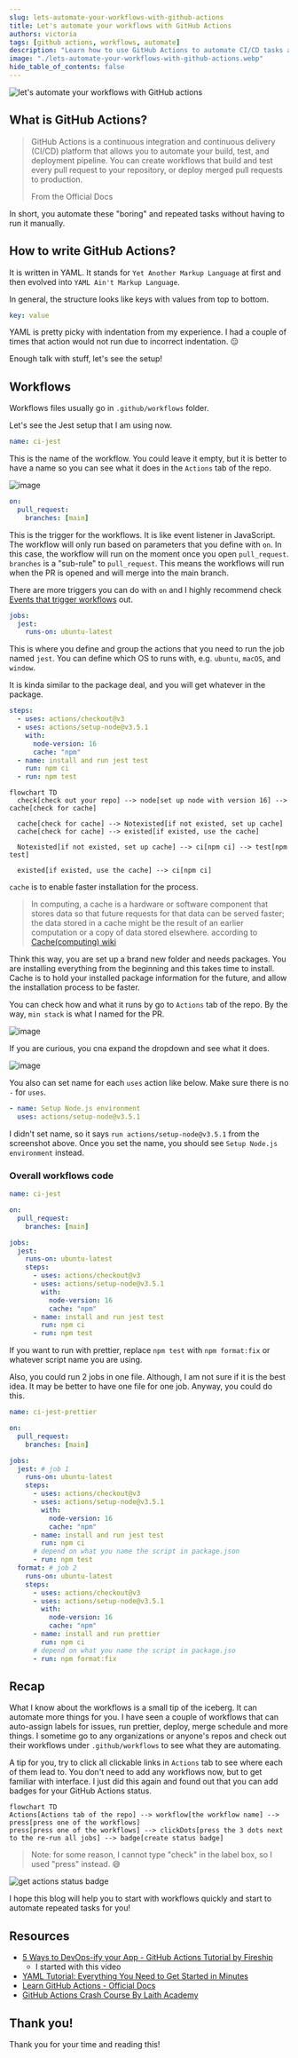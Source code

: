 ```yaml
---
slug: lets-automate-your-workflows-with-github-actions
title: Let's automate your workflows with GitHub Actions
authors: victoria
tags: [github actions, workflows, automate]
description: "Learn how to use GitHub Actions to automate CI/CD tasks and improve your workflow. Discover triggers, jobs, and steps, and see a practical example of setting up Jest testing with GitHub Actions."
image: "./lets-automate-your-workflows-with-github-actions.webp"
hide_table_of_contents: false
---
```


![let's automate your workflows with GitHub actions](./lets-automate-your-workflows-with-github-actions.webp)

<!--truncate-->

## What is GitHub Actions?

> GitHub Actions is a continuous integration and continuous delivery (CI/CD) platform that allows you to automate your build, test, and deployment pipeline. You can create workflows that build and test every pull request to your repository, or deploy merged pull requests to production.
>
> From the Official Docs

In short, you automate these "boring" and repeated tasks without having to run it manually.

## How to write GitHub Actions?

It is written in YAML. It stands for `Yet Another Markup Language` at first and then evolved into `YAML Ain't Markup Language`.

In general, the structure looks like keys with values from top to bottom.

```yaml
key: value
```

YAML is pretty picky with indentation from my experience. I had a couple of times that action would not run due to incorrect indentation. 😑

Enough talk with stuff, let's see the setup!

## Workflows

Workflows files usually go in `.github/workflows` folder.

Let's see the Jest setup that I am using now.

```yaml
name: ci-jest
```

This is the name of the workflow. You could leave it empty, but it is better to have a name so you can see what it does in the `Actions` tab of the repo.

![image](https://user-images.githubusercontent.com/35031228/201541653-73bf69b4-c0dd-4e37-93fc-74ce4831ee01.png)

```yaml
on:
  pull_request:
    branches: [main]
```

This is the trigger for the workflows. It is like event listener in JavaScript. The workflow will only run based on parameters that you define with `on`. In this case, the workflow will run on the moment once you open `pull_request`. `branches` is a "sub-rule" to `pull_request`. This means the workflows will run when the PR is opened and will merge into the main branch.

There are more triggers you can do with `on` and I highly recommend check [Events that trigger workflows](https://docs.github.com/en/actions/using-workflows/events-that-trigger-workflows#push) out.

```yaml
jobs:
  jest:
    runs-on: ubuntu-latest
```

This is where you define and group the actions that you need to run the job named `jest`. You can define which OS to runs with, e.g. `ubuntu`, `macOS`, and `window`.

It is kinda similar to the package deal, and you will get whatever in the package.

```yaml
steps:
  - uses: actions/checkout@v3
  - uses: actions/setup-node@v3.5.1
    with:
      node-version: 16
      cache: "npm"
  - name: install and run jest test
    run: npm ci
  - run: npm test
```

```mermaid
flowchart TD
  check[check out your repo] --> node[set up node with version 16] --> cache[check for cache]

  cache[check for cache] --> Notexisted[if not existed, set up cache]
  cache[check for cache] --> existed[if existed, use the cache]

  Notexisted[if not existed, set up cache] --> ci[npm ci] --> test[npm test]

  existed[if existed, use the cache] --> ci[npm ci]
```

`cache` is to enable faster installation for the process.

> In computing, a cache is a hardware or software component that stores data so that future requests for that data can be served faster; the data stored in a cache might be the result of an earlier computation or a copy of data stored elsewhere. according to [Cache(computing) wiki](<https://en.wikipedia.org/wiki/Cache_(computing)>)

Think this way, you are set up a brand new folder and needs packages. You are installing everything from the beginning and this takes time to install. Cache is to hold your installed package information for the future, and allow the installation process to be faster.

You can check how and what it runs by go to `Actions` tab of the repo. By the way, `min stack` is what I named for the PR.

![image](https://user-images.githubusercontent.com/35031228/201543053-05b008cf-6994-4ba9-ae80-7bcb4e5b28aa.png)

If you are curious, you cna expand the dropdown and see what it does.

![image](https://user-images.githubusercontent.com/35031228/201786708-c66d3a4a-8191-480c-ab83-802cd061ef70.png)

You also can set name for each `uses` action like below. Make sure there is no `-` for `uses`.

```yaml
- name: Setup Node.js environment
  uses: actions/setup-node@v3.5.1
```

I didn't set name, so it says `run actions/setup-node@v3.5.1` from the screenshot above. Once you set the name, you should see `Setup Node.js environment` instead.

### Overall workflows code

```yaml
name: ci-jest

on:
  pull_request:
    branches: [main]

jobs:
  jest:
    runs-on: ubuntu-latest
    steps:
      - uses: actions/checkout@v3
      - uses: actions/setup-node@v3.5.1
        with:
          node-version: 16
          cache: "npm"
      - name: install and run jest test
        run: npm ci
      - run: npm test
```

If you want to run with prettier, replace `npm test` with `npm format:fix` or whatever script name you are using.

Also, you could run 2 jobs in one file. Although, I am not sure if it is the best idea. It may be better to have one file for one job. Anyway, you could do this.

```yaml
name: ci-jest-prettier

on:
  pull_request:
    branches: [main]

jobs:
  jest: # job 1
    runs-on: ubuntu-latest
    steps:
      - uses: actions/checkout@v3
      - uses: actions/setup-node@v3.5.1
        with:
          node-version: 16
          cache: "npm"
      - name: install and run jest test
        run: npm ci
      # depend on what you name the script in package.json
      - run: npm test
  format: # job 2
    runs-on: ubuntu-latest
    steps:
      - uses: actions/checkout@v3
      - uses: actions/setup-node@v3.5.1
        with:
          node-version: 16
          cache: "npm"
      - name: install and run prettier
        run: npm ci
      # depend on what you name the script in package.jso
      - run: npm format:fix
```

## Recap

What I know about the workflows is a small tip of the iceberg. It can automate more things for you. I have seen a couple of workflows that can auto-assign labels for issues, run prettier, deploy, merge schedule and more things. I sometime go to any organizations or anyone's repos and check out their workflows under `.github/workflows` to see what they are automating.

A tip for you, try to click all clickable links in `Actions` tab to see where each of them lead to. You don't need to add any workflows now, but to get familiar with interface. I just did this again and found out that you can add badges for your GitHub Actions status.

```mermaid
flowchart TD
Actions[Actions tab of the repo] --> workflow[the workflow name] --> press[press one of the workflows]
press[press one of the workflows] --> clickDots[press the 3 dots next to the re-run all jobs] --> badge[create status badge]
```

> Note: for some reason, I cannot type "check" in the label box, so I used "press" instead. 😅

![get actions status badge](https://user-images.githubusercontent.com/35031228/201784096-d99aa0a4-e017-477e-956a-4695f9e94b3e.png)

I hope this blog will help you to start with workflows quickly and start to automate repeated tasks for you!

## Resources

- [5 Ways to DevOps-ify your App - GitHub Actions Tutorial by Fireship](https://www.youtube.com/watch?v=eB0nUzAI7M8&t=1s)
  - I started with this video
- [YAML Tutorial: Everything You Need to Get Started in Minutes](https://www.cloudbees.com/blog/yaml-tutorial-everything-you-need-get-started)
- [Learn GitHub Actions - Official Docs](https://docs.github.com/en/actions/learn-github-actions/understanding-github-actions)
- [GitHub Actions Crash Course By Laith Academy](https://www.youtube.com/watch?v=1oJQRlz1v94)

## Thank you!

Thank you for your time and reading this!
